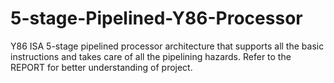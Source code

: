 # 5-stage-Pipelined-Y86-Processor
Y86 ISA 5-stage pipelined processor architecture that supports all the basic instructions and takes care of all the pipelining hazards.
Refer to the REPORT for better understanding of project.
